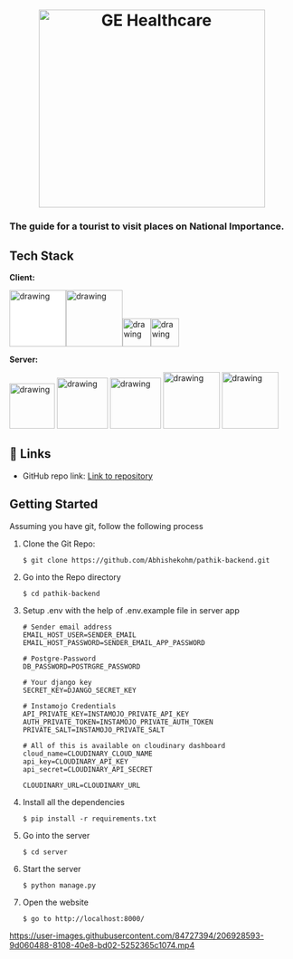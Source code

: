 


<h1 align="center">
  <a href="https://github.com/Abhishekohm/Edison-Production.git">
    <img src="https://res.cloudinary.com/dm6gcyihe/image/upload/v1670822779/pathik_wnganr.jpg" alt="GE Healthcare" width="400" height="350">
  </a>
</h1>
<h3>The guide for a tourist to visit places on National Importance.</h3>

## Tech Stack

  
**Client:**

<img  src="https://www.vectorlogo.zone/logos/w3_html5/w3_html5-ar21.svg"  style="background-color:white;" alt="drawing"  width="100"/><img  src="https://www.vectorlogo.zone/logos/tailwindcss/tailwindcss-ar21.svg"  alt="drawing"  width="100"/><img 
src="https://www.vectorlogo.zone/logos/w3_css/w3_css-official.svg"
alt="drawing" width="50"/><img 
src="https://www.vectorlogo.zone/logos/javascript/javascript-vertical.svg"
alt="drawing" width="50"/>


**Server:** 

<img 
src="https://www.vectorlogo.zone/logos/djangoproject/djangoproject-ar21.svg"
alt="drawing" width="80"/> <img 
src="https://www.vectorlogo.zone/logos/python/python-ar21.svg"
alt="drawing" width="90"/> <img 
src="https://www.vectorlogo.zone/logos/postgresql/postgresql-ar21.svg"
alt="drawing" width="90"/> <img 
src="https://static.im-cdn.com/assets/images/logo.d8e416049537.jpg"
alt="drawing" width="100"/> <img 
src="https://upload.wikimedia.org/wikipedia/commons/thumb/b/b2/Cloudinary_logo.svg/2560px-Cloudinary_logo.svg.png"
alt="drawing" width="100"/>

## 🔗 Links

- GitHub repo link: [Link to repository](https://github.com/Abhishekohm/pathik-backend)

## Getting Started

Assuming you have git, follow the following process
1. Clone the Git Repo:
   ```
   $ git clone https://github.com/Abhishekohm/pathik-backend.git
   ```
2. Go into the Repo directory
   ```
   $ cd pathik-backend
   ```
3. Setup .env with the help of .env.example file in server app
   ```
   # Sender email address
   EMAIL_HOST_USER=SENDER_EMAIL
   EMAIL_HOST_PASSWORD=SENDER_EMAIL_APP_PASSWORD

   # Postgre-Password
   DB_PASSWORD=POSTRGRE_PASSWORD

   # Your django key
   SECRET_KEY=DJANGO_SECRET_KEY

   # Instamojo Credentials 
   API_PRIVATE_KEY=INSTAMOJO_PRIVATE_API_KEY
   AUTH_PRIVATE_TOKEN=INSTAMOJO_PRIVATE_AUTH_TOKEN
   PRIVATE_SALT=INSTAMOJO_PRIVATE_SALT

   # All of this is available on cloudinary dashboard
   cloud_name=CLOUDINARY_CLOUD_NAME
   api_key=CLOUDINARY_API_KEY
   api_secret=CLOUDINARY_API_SECRET

   CLOUDINARY_URL=CLOUDINARY_URL
   ```
3. Install all the dependencies
   ```
   $ pip install -r requirements.txt
   ```
4. Go into the server
   ```
   $ cd server
   ```
5. Start the server
   ```
   $ python manage.py
   ```
6. Open the website 
   ```
   $ go to http://localhost:8000/
   ```


https://user-images.githubusercontent.com/84727394/206928593-9d060488-8108-40e8-bd02-5252365c1074.mp4


